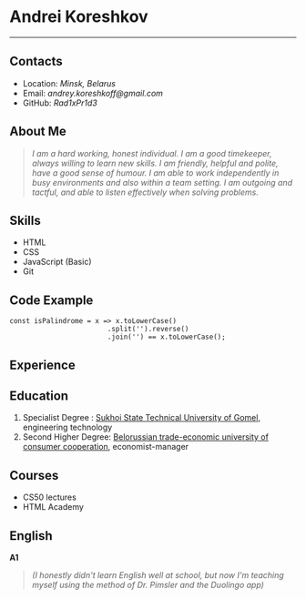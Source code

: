 # Andrei Koreshkov
********* 

## Contacts

* Location: _Minsk, Belarus_
* Email: _andrey.koreshkoff@gmail.com_
* GitHub: _Rad1xPr1d3_

## About Me

> _I am a hard working, honest individual. I am a good timekeeper, always willing to learn new skills. I am friendly, helpful and polite, have a good sense of humour. I am able to work independently in busy environments and also within a team setting. I am outgoing and tactful, and able to listen effectively when solving problems._

## Skills
 
* HTML
* CSS
* JavaScript (Basic)
* Git

## Code Example

```
const isPalindrome = x => x.toLowerCase()
                        .split('').reverse()
                        .join('') == x.toLowerCase();
```

## Experience


## Education
1. Specialist Degree : [Sukhoi State Technical University of Gomel](https://www.gstu.by/), engineering technology
2. Second Higher Degree: [Belorussian trade-economic university of consumer cooperation](http://www.i-bteu.by/), economist-manager

## Courses
* CS50 lectures
* HTML Academy

## English
 
__A1__ 
> _(I honestly didn't learn English well at school, but now I'm teaching myself using the method of Dr. Pimsler and the Duolingo app)_